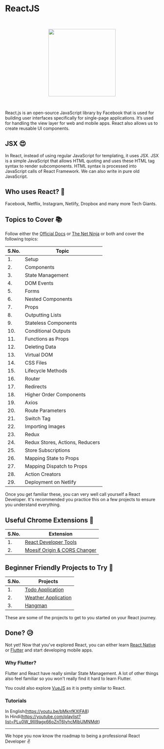 # ReactJS
<br>
<p align="center"><img src="https://i.ibb.co/wswH7fR/React-JS.png" height="220"></p>
<br>

React.js is an open-source JavaScript library by Facebook that is used for building user interfaces specifically for single-page applications. It’s used for handling the view layer for web and mobile apps. React also allows us to create reusable UI components. 

## JSX :heart_eyes:

In React, instead of using regular JavaScript for templating, it uses JSX. JSX is a simple JavaScript that allows HTML quoting and uses these HTML tag syntax to render subcomponents. HTML syntax is processed into JavaScript calls of React Framework. We can also write in pure old JavaScript.

## Who uses React? :raising_hand:
Facebook, Netflix, Instagram, Netlify, Dropbox and many more Tech Giants.

## Topics to Cover :books:

Follow either the [Official Docs](https://reactjs.org/docs/getting-started.html) or [The Net Ninja](https://www.youtube.com/playlist?list=PL4cUxeGkcC9ij8CfkAY2RAGb-tmkNwQHG) or both and cover the following topics:

|S.No.|Topic|
|----|-----|
|1.|Setup|
|2.|Components|
|3.|State Management|
|4.|DOM Events|
|5.|Forms|
|6.|Nested Components|
|7.|Props|
|8.|Outputting Lists|
|9.|Stateless Components|
|10.|Conditional Outputs|
|11.|Functions as Props|
|12.|Deleting Data|
|13.|Virtual DOM|
|14.|CSS Files|
|15.|Lifecycle Methods|
|16.|Router|
|17.|Redirects|
|18.|Higher Order Components|
|19.|Axios|
|20.|Route Parameters|
|21.|Switch Tag|
|22.|Importing Images|
|23.|Redux|
|24.|Redux Stores, Actions, Reducers|
|25.|Store Subscriptions|
|26.|Mapping State to Props|
|27.|Mapping Dispatch to Props|
|28.|Action Creators|
|29.|Deployment on Netlify|

Once you get familiar these, you can very well call yourself a React Developer. It's recommended you practice this on a few projects to ensure you understand everything.

## Useful Chrome Extensions :muscle:
|S.No.|Extension|
|----|-----|
|1.|[React Developer Tools](https://chrome.google.com/webstore/detail/react-developer-tools/fmkadmapgofadopljbjfkapdkoienihi)|
|2.|[Moesif Origin & CORS Changer](https://chrome.google.com/webstore/detail/moesif-orign-cors-changer/digfbfaphojjndkpccljibejjbppifbc)

## Beginner Friendly Projects to Try :star_struck:
|S.No.|Projects|
|----|-----|
|1.|[Todo Application](https://developer.mozilla.org/en-US/docs/Learn/Tools_and_testing/Client-side_JavaScript_frameworks/React_todo_list_beginning)|
|2.|[Weather Application](https://rapidapi.com/blog/weather-app-react/)|
|3.|[Hangman ](https://www.youtube.com/watch?v=jj0W8tYX_q8)|

These are some of the projects to get to you started on your React journey.

## Done? :disappointed_relieved:
Not yet! Now that you've explored React, you can either learn [React Native](./REACT-NATIVE.md) or [Flutter](./FLUTTER.md) and start developing mobile apps. 

### Why Flutter?
Flutter and React have really similar State Management. A lot of other things also feel familiar so you won't really find it hard to learn Flutter.

You could also explore [VueJS](./VUEJS.md) as it is pretty similar to React.

### Tutorials
In English(https://youtu.be/bMknfKXIFA8)
<Br>
In Hindi(https://youtube.com/playlist?list=PLu0W_9lII9agx66oZnT6IyhcMIbUMNMdt)
<hr>


We hope you now know the roadmap to being a professional React Developer :v:
